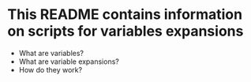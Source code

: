 # This README contains information on scripts for variables expansions
- What are variables?
- What are variable expansions?
- How do they work?
